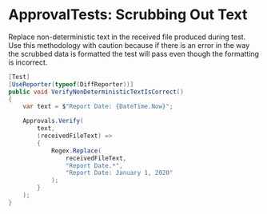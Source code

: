 # ApprovalTests: Scrubbing Out Text

Replace non-deterministic text in the received file produced during test.  Use this methodology with caution because if there is an error in the way the scrubbed data is formatted the test will pass even though the formatting is incorrect.
```csharp
[Test]
[UseReporter(typeof(DiffReporter))]
public void VerifyNonDeterministicTextIsCorrect()
{
    var text = $"Report Date: {DateTime.Now}";

    Approvals.Verify(
        text,
        (receivedFileText) =>
        {
            Regex.Replace(
                receivedFileText, 
                "Report Date.*", 
                "Report Date: January 1, 2020"
            );
        }
    );
}
```
